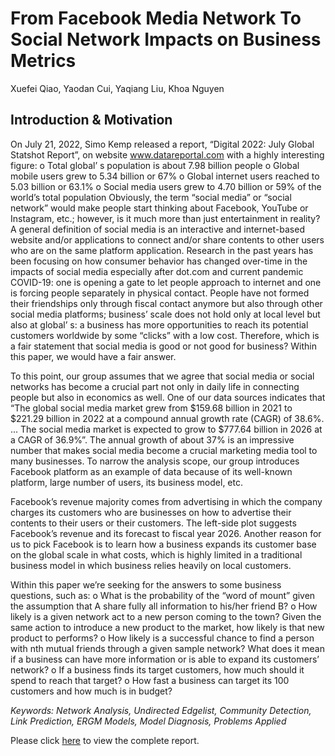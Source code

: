 # From Facebook Media Network To Social Network Impacts on Business Metrics
Xuefei Qiao, Yaodan Cui, Yaqiang Liu, Khoa Nguyen

## Introduction & Motivation
On July 21, 2022, Simo Kemp released a report, “Digital 2022: July Global Statshot Report”, on website www.datareportal.com with a highly interesting figure:
o Total global’ s population is about 7.98 billion people
o Global mobile users grew to 5.34 billion or 67%
o Global internet users reached to 5.03 billion or 63.1%
o Social media users grew to 4.70 billion or 59% of the world’s total population
Obviously, the term “social media” or “social network” would make people start thinking about Facebook, YouTube or Instagram, etc.; however, is it much more than just entertainment in reality? A general definition of social media is an interactive and internet-based website and/or applications to connect and/or share contents to other users who are on the same platform application. Research in the past years has been focusing on how consumer behavior has changed over-time in the impacts of social media especially after dot.com and current pandemic COVID-19: one is opening a gate to let people approach to internet and one is forcing people separately in physical contact. People have not formed their friendships only through fiscal contact anymore but also through other social media platforms; business’ scale does not hold only at local level but also at global’ s: a business has more opportunities to reach its potential customers worldwide by some “clicks” with a low cost. Therefore, which is a fair statement that social media is good or not good for business? Within this paper, we would have a fair answer.

To this point, our group assumes that we agree that social media or social networks has become a crucial part not only in daily life in connecting people but also in economics as well. One of our data sources indicates that “The global social media market grew from $159.68 billion in 2021 to $221.29
billion in 2022 at a compound annual growth rate (CAGR) of 38.6%. ... The social media market is expected to grow to $777.64 billion in 2026 at a CAGR of 36.9%”. The annual growth of about 37% is an impressive number that makes social media become a crucial marketing media tool to many businesses. To narrow the analysis scope, our group introduces Facebook platform as an example of data because of its well-known platform, large number of users, its business model, etc.

Facebook’s revenue majority comes from advertising in which the company charges its customers who are businesses on how to advertise their contents to their users or their customers. The left-side plot suggests Facebook’s revenue and its forecast to fiscal year 2026. Another reason for us to pick Facebook is to learn how a business expands its customer base on the global scale in what costs, which is highly limited in a traditional business
model in which business relies heavily on local customers.

Within this paper we’re seeking for the answers to some business questions, such as:
o What is the probability of the “word of mount” given the assumption that A share fully all information to his/her friend B?
o How likely is a given network act to a new person coming to the town? Given the same action to introduce a new product to the market, how likely is that new product to performs?
o How likely is a successful chance to find a person with nth mutual friends through a given sample network? What does it mean if a business can have more information or is able to expand its customers’ network?
o If a business finds its target customers, how much should it spend to reach that target? o How fast a business can target its 100 customers and how much is in budget?

*Keywords: Network Analysis, Undirected Edgelist, Community Detection, Link Prediction, ERGM Models, Model Diagnosis, Problems Applied*

Please click [here](https://github.com/xqiao123/Facebook_Network_Analysis/blob/main/Group_Project_Facebook_Report.pdf) to view the complete report.
